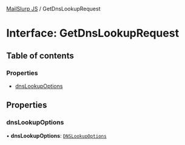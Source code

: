 [MailSlurp JS](../README.md) / GetDnsLookupRequest

# Interface: GetDnsLookupRequest

## Table of contents

### Properties

- [dnsLookupOptions](GetDnsLookupRequest.md#dnslookupoptions)

## Properties

### dnsLookupOptions

• **dnsLookupOptions**: [`DNSLookupOptions`](DNSLookupOptions.md)

